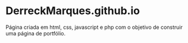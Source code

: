 # DerreckMarques.github.io

Página criada em html, css, javascript e php com o objetivo de construir uma página de portfólio.
